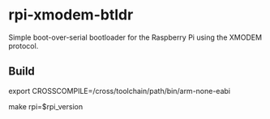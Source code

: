 rpi-xmodem-btldr
==========

Simple boot-over-serial bootloader for the Raspberry Pi using the XMODEM protocol.

Build
-----

export CROSSCOMPILE=/cross/toolchain/path/bin/arm-none-eabi

make rpi=$rpi_version
